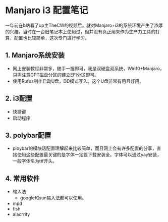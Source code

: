 # Manjaro i3 配置笔记

一年前在b站看了up主TheCW的视频后，就对Manjaro+i3的系统环境产生了浓厚的兴趣，当时在一台旧笔记本上使用过，但并没有真正用来作为生产力工具的打算，配置也比较简单，这次专门进行学习。

## 1. Manjaro系统安装

- 网上安装教程非常多，随手一搜即可，我是双硬盘双系统，Win10+Manjaro，只需注意GPT磁盘分区的建立EFI分区即可。
- 使用Rufus制作启动U盘，DD模式写入。这个U盘非常有用且好用。

## 2. i3配置

- 快捷键
- 启动程序

## 3. polybar配置

- ploybar的模块话配置理解起来比较简单，而且网上会有许多配置的分享，直接使用这些配置最关键的是字体一定要下载安装全。字体可以通过yay安装，一般字体名为ttf开头。

## 4. 常用软件

- 输入法
  - google和sun输入法都可以使用。
- mpd
- fish
- alacrrity